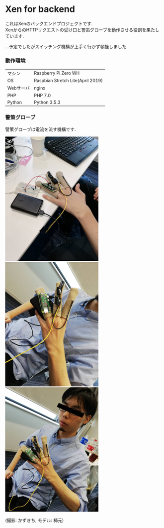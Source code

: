 # Xen for backend
これはXenのバックエンドプロジェクトです.  
XenからのHTTPリクエストの受け口と警策グローブを動作させる役割を果たしています.

...予定でしたがスイッチング機構が上手く行かず頓挫しました.

### 動作環境

|||
|:--|:--|
|マシン|Raspberry Pi Zero WH|
|OS|Raspbian Stretch Lite(April 2019)|
|Webサーバ|nginx|
|PHP|PHP 7.0|
|Python|Python 3.5.3|

### 警策グローブ
警策グローブは電流を流す機構です.

<img src="./img/1.jpg" width="300">

<img src="./img/2.jpg" width="300">

<img src="./img/3.jpg" width="300">

(撮影: かずきち, モデル: 柿元)
